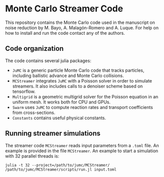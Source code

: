 # Monte Carlo Streamer Code
This repository contains the Monte Carlo code used in the manuscript on noise reduction by
M. Bayo, A. Malagón-Romero and A. Luque. For help on how to install and run the code contact
any of the authors.

## Code organization
The code contains several julia packages:

- `JuMC` is a generic particle Monte Carlo code that tracks particles, including ballistic advance and Monte Carlo collisions.
- `MCStreamer` integrates `JuMC` with a Poisson solver in order to simulate streamers. It also includes calls to a denoiser scheme based on tensorflow.
- `Multigrid` is a geometric multigrid solver for the Poisson equation in an uniform mesh. It works both for CPU and GPUs.
- `Swarm` uses `JuMC` to compute reaction rates and transport coefficients from cross-sections.
- `Constants` contains useful physical constants.

## Running streamer simulations
The streamer code `MCStreamer` reads input parameters from a `.toml` file. An example is provided in the
file `MCStreamer`. An example to start a simulation with 32 parallel threads is:

```
julia -t 32 --project=/path/to/jumc/MCStreamer/ /path/to/jumc/MCStreamer/scripts/run.jl input.toml
```

